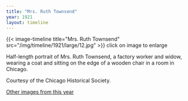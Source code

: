 ```yaml
---
title: "Mrs. Ruth Townsend"
year: 1921
layout: timeline
---
```


{{< image-timeline title="Mrs. Ruth Townsend" src="/img/timeline/1921/large/12.jpg" >}}
click on image to enlarge

Half-length portrait of Mrs. Ruth Townsend, a factory worker and widow, wearing a coat and sitting on the edge of a wooden chair in a room in Chicago. 

Courtesy of the Chicago Historical Society.  

[Other images from this year](/historical/timeline/1921)